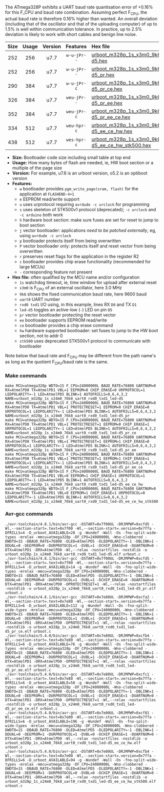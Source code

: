 The ATmega328P exhibits a UART baud rate quantisation error of +0.16% for this F_CPU and baud rate combination. Assuming perfect F<sub>CPU</sub>, the actual baud rate is therefore 0.16% higher than wanted. An overall deviation (including that of the oscillator and that of the uploading computer) of up to 1.5% is well within communication tolerance. In practice, up to 2.5% deviation is likely to work with short cables and benign line noise.

|Size|Usage|Version|Features|Hex file|
|:-:|:-:|:-:|:-:|:--|
|252|256|u7.7|`w-u-jPr--`|[urboot_m328p_1s_x3m0_9k6_uart0_rxd0_txd1_led-d5.hex](https://raw.githubusercontent.com/stefanrueger/urboot.hex/main/mcus/atmega328p/watchdog_1_s/external_oscillator/+3m000000_hz/+++9k6_baud/uart0_rxd0_txd1/led-d5/urboot_m328p_1s_x3m0_9k6_uart0_rxd0_txd1_led-d5.hex)|
|252|256|u7.7|`w-u-jPr--`|[urboot_m328p_1s_x3m0_9k6_uart0_rxd0_txd1_led-d5_pr.hex](https://raw.githubusercontent.com/stefanrueger/urboot.hex/main/mcus/atmega328p/watchdog_1_s/external_oscillator/+3m000000_hz/+++9k6_baud/uart0_rxd0_txd1/led-d5/urboot_m328p_1s_x3m0_9k6_uart0_rxd0_txd1_led-d5_pr.hex)|
|290|384|u7.7|`w-u-jPr-c`|[urboot_m328p_1s_x3m0_9k6_uart0_rxd0_txd1_led-d5_pr_ce.hex](https://raw.githubusercontent.com/stefanrueger/urboot.hex/main/mcus/atmega328p/watchdog_1_s/external_oscillator/+3m000000_hz/+++9k6_baud/uart0_rxd0_txd1/led-d5/urboot_m328p_1s_x3m0_9k6_uart0_rxd0_txd1_led-d5_pr_ce.hex)|
|326|384|u7.7|`weu-jPr--`|[urboot_m328p_1s_x3m0_9k6_uart0_rxd0_txd1_led-d5_pr_ee.hex](https://raw.githubusercontent.com/stefanrueger/urboot.hex/main/mcus/atmega328p/watchdog_1_s/external_oscillator/+3m000000_hz/+++9k6_baud/uart0_rxd0_txd1/led-d5/urboot_m328p_1s_x3m0_9k6_uart0_rxd0_txd1_led-d5_pr_ee.hex)|
|352|384|u7.7|`weu-jPr-c`|[urboot_m328p_1s_x3m0_9k6_uart0_rxd0_txd1_led-d5_pr_ee_ce.hex](https://raw.githubusercontent.com/stefanrueger/urboot.hex/main/mcus/atmega328p/watchdog_1_s/external_oscillator/+3m000000_hz/+++9k6_baud/uart0_rxd0_txd1/led-d5/urboot_m328p_1s_x3m0_9k6_uart0_rxd0_txd1_led-d5_pr_ee_ce.hex)|
|334|512|u7.7|`weu-hpr-c`|[urboot_m328p_1s_x3m0_9k6_uart0_rxd0_txd1_led-d5_ee_ce_hw.hex](https://raw.githubusercontent.com/stefanrueger/urboot.hex/main/mcus/atmega328p/watchdog_1_s/external_oscillator/+3m000000_hz/+++9k6_baud/uart0_rxd0_txd1/led-d5/urboot_m328p_1s_x3m0_9k6_uart0_rxd0_txd1_led-d5_ee_ce_hw.hex)|
|438|512|u7.7|`wes-hpr-c`|[urboot_m328p_1s_x3m0_9k6_uart0_rxd0_txd1_led-d5_ee_ce_hw_stk500.hex](https://raw.githubusercontent.com/stefanrueger/urboot.hex/main/mcus/atmega328p/watchdog_1_s/external_oscillator/+3m000000_hz/+++9k6_baud/uart0_rxd0_txd1/led-d5/urboot_m328p_1s_x3m0_9k6_uart0_rxd0_txd1_led-d5_ee_ce_hw_stk500.hex)|

- **Size:** Bootloader code size including small table at top end
- **Usage:** How many bytes of flash are needed, ie, HW boot section or a multiple of the page size
- **Version:** For example, u7.6 is an urboot version, o5.2 is an optiboot version
- **Features:**
  + `w` bootloader provides `pgm_write_page(sram, flash)` for the application at `FLASHEND-4+1`
  + `e` EEPROM read/write support
  + `u` uses urprotocol requiring `avrdude -c urclock` for programming
  + `s` uses skeleton of STK500v1 protocol (deprecated); `-c urclock` and `-c arduino` both work
  + `h` hardware boot section: make sure fuses are set for reset to jump to boot section
  + `j` vector bootloader: applications *need to be patched externally*, eg, using `avrdude -c urclock`
  + `p` bootloader protects itself from being overwritten
  + `P` vector bootloader only: protects itself and reset vector from being overwritten
  + `r` preserves reset flags for the application in the register R2
  + `c` bootloader provides chip erase functionality (recommended for large MCUs)
  + `-` corresponding feature not present
- **Hex file:** often qualified by the MCU name and/or configuration
  + `1s` watchdog timeout, ie, time window for upload after external reset
  + `x3m0` is F<sub>CPU</sub> of an external oscillator, here 3.0 MHz
  + `9k6` shows the fixed communication baud rate, here 9600 baud
  + `uart0` UART number
  + `rxd0 txd1` I/O using, in this example, lines RX `D0` and TX `D1`
  + `led-d5` toggles an active-low (`-`) LED on pin `D5`
  + `pr` vector bootloader protecting the reset vector
  + `ee` bootloader supports EEPROM read/write
  + `ce` bootloader provides a chip erase command
  + `hw` hardware supported bootloader: set fuses to jump to the HW boot section, not to addr 0
  + `stk500` uses deprecated STK500v1 protocol to communicate with bootloader


Note below that baud rate and F<sub>CPU</sub> may be different from the path name's as long as the quotient F<sub>CPU</sub>/baud rate is the same.

### Make commands
```
make MCU=atmega328p WDTO=1S F_CPU=24000000L BAUD_RATE=76800 UARTNUM=0 RX=AtmelPD0 TX=AtmelPD1 VBL=1 EEPROM=0 CHIP_ERASE=0 URPROTOCOL=1 LEDPOLARITY=-1 LED=AtmelPD5 BLINK=1 AUTOFRILLS=0,6,4,3,2 NAME=urboot_m328p_1s_x24m0_76k8_uart0_rxd0_txd1_led-d5
make MCU=atmega328p WDTO=1S F_CPU=24000000L BAUD_RATE=76800 UARTNUM=0 RX=AtmelPD0 TX=AtmelPD1 VBL=1 PROTECTRESET=1 EEPROM=0 CHIP_ERASE=0 URPROTOCOL=1 LEDPOLARITY=-1 LED=AtmelPD5 BLINK=1 AUTOFRILLS=0,6,4,3,2 NAME=urboot_m328p_1s_x24m0_76k8_uart0_rxd0_txd1_led-d5_pr
make MCU=atmega328p WDTO=1S F_CPU=24000000L BAUD_RATE=76800 UARTNUM=0 RX=AtmelPD0 TX=AtmelPD1 VBL=1 PROTECTRESET=1 EEPROM=0 CHIP_ERASE=1 URPROTOCOL=1 LEDPOLARITY=-1 LED=AtmelPD5 BLINK=1 AUTOFRILLS=0,6,4,3,2 NAME=urboot_m328p_1s_x24m0_76k8_uart0_rxd0_txd1_led-d5_pr_ce
make MCU=atmega328p WDTO=1S F_CPU=24000000L BAUD_RATE=76800 UARTNUM=0 RX=AtmelPD0 TX=AtmelPD1 VBL=1 PROTECTRESET=1 EEPROM=1 CHIP_ERASE=0 URPROTOCOL=1 LEDPOLARITY=-1 LED=AtmelPD5 BLINK=1 AUTOFRILLS=0,6,4,3,2 NAME=urboot_m328p_1s_x24m0_76k8_uart0_rxd0_txd1_led-d5_pr_ee
make MCU=atmega328p WDTO=1S F_CPU=24000000L BAUD_RATE=76800 UARTNUM=0 RX=AtmelPD0 TX=AtmelPD1 VBL=1 PROTECTRESET=1 EEPROM=1 CHIP_ERASE=1 URPROTOCOL=1 LEDPOLARITY=-1 LED=AtmelPD5 BLINK=1 AUTOFRILLS=0,6,4,3,2 NAME=urboot_m328p_1s_x24m0_76k8_uart0_rxd0_txd1_led-d5_pr_ee_ce
make MCU=atmega328p WDTO=1S F_CPU=24000000L BAUD_RATE=76800 UARTNUM=0 RX=AtmelPD0 TX=AtmelPD1 VBL=0 EEPROM=1 CHIP_ERASE=1 URPROTOCOL=1 LEDPOLARITY=-1 LED=AtmelPD5 BLINK=1 AUTOFRILLS=0,6,4,3,2 NAME=urboot_m328p_1s_x24m0_76k8_uart0_rxd0_txd1_led-d5_ee_ce_hw
make MCU=atmega328p WDTO=1S F_CPU=24000000L BAUD_RATE=76800 UARTNUM=0 RX=AtmelPD0 TX=AtmelPD1 VBL=0 EEPROM=1 CHIP_ERASE=1 URPROTOCOL=0 LEDPOLARITY=-1 LED=AtmelPD5 BLINK=1 AUTOFRILLS=0,6,4,3,2 NAME=urboot_m328p_1s_x24m0_76k8_uart0_rxd0_txd1_led-d5_ee_ce_hw_stk500
```

### Avr-gcc commands
```
./avr-toolchain/4.8.1/bin/avr-gcc -DSTART=0x7f00UL -DRJMPWP=0xcfd5 -Wl,--section-start=.text=0x7f00 -Wl,--section-start=.version=0x7ffa -DFRILLS=4 -D_urboot_AVAILABLE=28 -g -Wundef -Wall -Os -fno-split-wide-types -mrelax -mmcu=atmega328p -DF_CPU=24000000L -Wno-clobbered -DWDTO=1S -DBAUD_RATE=76800 -DLED=AtmelPD5 -DLEDPOLARITY=-1 -DBLINK=1 -DDUAL=0 -DEEPROM=0 -DURPROTOCOL=1 -DVBL=1 -DCHIP_ERASE=0 -DUARTNUM=0 -DTX=AtmelPD1 -DRX=AtmelPD0 -Wl,--relax -nostartfiles -nostdlib -o urboot_m328p_1s_x24m0_76k8_uart0_rxd0_txd1_led-d5.elf urboot.c
./avr-toolchain/4.8.1/bin/avr-gcc -DSTART=0x7f00UL -DRJMPWP=0xcfd5 -Wl,--section-start=.text=0x7f00 -Wl,--section-start=.version=0x7ffa -DFRILLS=4 -D_urboot_AVAILABLE=14 -g -Wundef -Wall -Os -fno-split-wide-types -mrelax -mmcu=atmega328p -DF_CPU=24000000L -Wno-clobbered -DWDTO=1S -DBAUD_RATE=76800 -DLED=AtmelPD5 -DLEDPOLARITY=-1 -DBLINK=1 -DDUAL=0 -DEEPROM=0 -DURPROTOCOL=1 -DVBL=1 -DCHIP_ERASE=0 -DUARTNUM=0 -DTX=AtmelPD1 -DRX=AtmelPD0 -DPROTECTRESET=1 -Wl,--relax -nostartfiles -nostdlib -o urboot_m328p_1s_x24m0_76k8_uart0_rxd0_txd1_led-d5_pr.elf urboot.c
./avr-toolchain/4.8.1/bin/avr-gcc -DSTART=0x7e80UL -DRJMPWP=0xcfa2 -Wl,--section-start=.text=0x7e80 -Wl,--section-start=.version=0x7ffa -DFRILLS=6 -D_urboot_AVAILABLE=112 -g -Wundef -Wall -Os -fno-split-wide-types -mrelax -mmcu=atmega328p -DF_CPU=24000000L -Wno-clobbered -DWDTO=1S -DBAUD_RATE=76800 -DLED=AtmelPD5 -DLEDPOLARITY=-1 -DBLINK=1 -DDUAL=0 -DEEPROM=0 -DURPROTOCOL=1 -DVBL=1 -DCHIP_ERASE=1 -DUARTNUM=0 -DTX=AtmelPD1 -DRX=AtmelPD0 -DPROTECTRESET=1 -Wl,--relax -nostartfiles -nostdlib -o urboot_m328p_1s_x24m0_76k8_uart0_rxd0_txd1_led-d5_pr_ce.elf urboot.c
./avr-toolchain/5.4.0/bin/avr-gcc -DSTART=0x7e80UL -DRJMPWP=0xcfb4 -Wl,--section-start=.text=0x7e80 -Wl,--section-start=.version=0x7ffa -DFRILLS=6 -D_urboot_AVAILABLE=76 -g -Wundef -Wall -Os -fno-split-wide-types -mrelax -mmcu=atmega328p -DF_CPU=24000000L -Wno-clobbered -DWDTO=1S -DBAUD_RATE=76800 -DLED=AtmelPD5 -DLEDPOLARITY=-1 -DBLINK=1 -DDUAL=0 -DEEPROM=1 -DURPROTOCOL=1 -DVBL=1 -DCHIP_ERASE=0 -DUARTNUM=0 -DTX=AtmelPD1 -DRX=AtmelPD0 -DPROTECTRESET=1 -Wl,--relax -nostartfiles -nostdlib -o urboot_m328p_1s_x24m0_76k8_uart0_rxd0_txd1_led-d5_pr_ee.elf urboot.c
./avr-toolchain/5.4.0/bin/avr-gcc -DSTART=0x7e80UL -DRJMPWP=0xcfc1 -Wl,--section-start=.text=0x7e80 -Wl,--section-start=.version=0x7ffa -DFRILLS=6 -D_urboot_AVAILABLE=50 -g -Wundef -Wall -Os -fno-split-wide-types -mrelax -mmcu=atmega328p -DF_CPU=24000000L -Wno-clobbered -DWDTO=1S -DBAUD_RATE=76800 -DLED=AtmelPD5 -DLEDPOLARITY=-1 -DBLINK=1 -DDUAL=0 -DEEPROM=1 -DURPROTOCOL=1 -DVBL=1 -DCHIP_ERASE=1 -DUARTNUM=0 -DTX=AtmelPD1 -DRX=AtmelPD0 -DPROTECTRESET=1 -Wl,--relax -nostartfiles -nostdlib -o urboot_m328p_1s_x24m0_76k8_uart0_rxd0_txd1_led-d5_pr_ee_ce.elf urboot.c
./avr-toolchain/5.4.0/bin/avr-gcc -DSTART=0x7e00UL -DRJMPWP=0xcf81 -Wl,--section-start=.text=0x7e00 -Wl,--section-start=.version=0x7ffa -DFRILLS=6 -D_urboot_AVAILABLE=196 -g -Wundef -Wall -Os -fno-split-wide-types -mrelax -mmcu=atmega328p -DF_CPU=24000000L -Wno-clobbered -DWDTO=1S -DBAUD_RATE=76800 -DLED=AtmelPD5 -DLEDPOLARITY=-1 -DBLINK=1 -DDUAL=0 -DEEPROM=1 -DURPROTOCOL=1 -DVBL=0 -DCHIP_ERASE=1 -DUARTNUM=0 -DTX=AtmelPD1 -DRX=AtmelPD0 -Wl,--relax -nostartfiles -nostdlib -o urboot_m328p_1s_x24m0_76k8_uart0_rxd0_txd1_led-d5_ee_ce_hw.elf urboot.c
./avr-toolchain/5.4.0/bin/avr-gcc -DSTART=0x7e00UL -DRJMPWP=0xcfb4 -Wl,--section-start=.text=0x7e00 -Wl,--section-start=.version=0x7ffa -DFRILLS=6 -D_urboot_AVAILABLE=94 -g -Wundef -Wall -Os -fno-split-wide-types -mrelax -mmcu=atmega328p -DF_CPU=24000000L -Wno-clobbered -DWDTO=1S -DBAUD_RATE=76800 -DLED=AtmelPD5 -DLEDPOLARITY=-1 -DBLINK=1 -DDUAL=0 -DEEPROM=1 -DURPROTOCOL=0 -DVBL=0 -DCHIP_ERASE=1 -DUARTNUM=0 -DTX=AtmelPD1 -DRX=AtmelPD0 -Wl,--relax -nostartfiles -nostdlib -o urboot_m328p_1s_x24m0_76k8_uart0_rxd0_txd1_led-d5_ee_ce_hw_stk500.elf urboot.c
```

